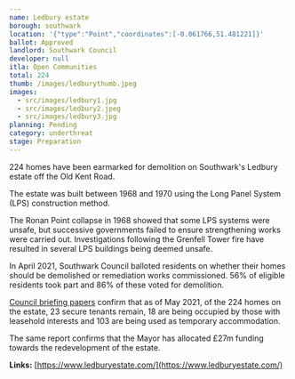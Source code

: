 ```yaml
---
name: Ledbury estate
borough: southwark
location: '{"type":"Point","coordinates":[-0.061766,51.481221]}'
ballot: Approved
landlord: Southwark Council
developer: null
itla: Open Communities
total: 224
thumb: /images/ledburythumb.jpeg
images:
  - src/images/ledbury1.jpg
  - src/images/ledbury2.jpeg
  - src/images/ledbury3.jpg
planning: Pending
category: underthreat
stage: Preparation
---
```

224 homes have been earmarked for demolition on Southwark's Ledbury estate off the Old Kent Road.

The estate was built between 1968 and 1970 using the Long Panel System (LPS) construction method.

The Ronan Point collapse in 1968 showed that some LPS systems were unsafe, but successive governments failed to ensure strengthening works were carried out. Investigations following the Grenfell Tower fire have resulted in several LPS buildings being deemed unsafe.

In April 2021, Southwark Council balloted residents on whether their homes should be demolished or remediation works commissioned. 56% of eligible residents took part and 86% of these voted for demolition.

[Council briefing papers](https://moderngov.southwark.gov.uk/documents/s100047/Report%20Ledbury%20Estate%20Towers.pdf) confirm that as of May 2021, of the 224 homes on the estate, 23 secure tenants remain, 18 are being occupied by those with leasehold interests and 103 are being used as temporary accommodation.

The same report confirms that the Mayor has allocated £27m funding towards the redevelopment of the estate. 


__Links:__
[https://www.ledburyestate.com/](https://www.ledburyestate.com/)


